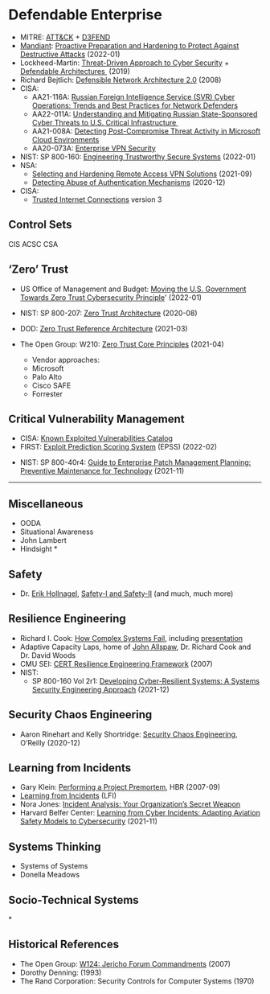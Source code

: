 # Defendable Enterprise
* MITRE: [ATT&CK](https://attack.mitre.org/) + [D3FEND](https://d3fend.mitre.org/) 
* [Mandiant](https://www.mandiant.com/): [Proactive Preparation and Hardening to Protect Against Destructive Attacks](https://www.mandiant.com/resources/protect-against-destructive-attacks) (2022-01)
* Lockheed-Martin: [Threat-Driven Approach to Cyber Security](https://www.lockheedmartin.com/content/dam/lockheed-martin/rms/documents/cyber/LM-White-Paper-Threat-Driven-Approach.pdf) + [Defendable Architectures ](https://www.lockheedmartin.com/content/dam/lockheed-martin/rms/documents/cyber/LM-White-Paper-Defendable-Architectures.pdf) (2019)
* Richard Bejtlich: [Defensible Network Architecture 2.0](https://taosecurity.blogspot.com/2008/01/defensible-network-architecture-20.html) (2008)
* CISA:
	* AA21-116A:  [Russian Foreign Intelligence Service (SVR) Cyber Operations: Trends and Best Practices for Network Defenders](https://www.cisa.gov/uscert/ncas/alerts/aa21-116a)
	* AA22-011A: [Understanding and Mitigating Russian State-Sponsored Cyber Threats to U.S. Critical Infrastructure ](https://www.cisa.gov/uscert/ncas/alerts/aa22-011a)
	* AA21-008A: [Detecting Post-Compromise Threat Activity in Microsoft Cloud Environments](https://www.cisa.gov/uscert/ncas/alerts/aa21-008a) 
	* AA20-073A: [Enterprise VPN Security](https://www.cisa.gov/uscert/ncas/alerts/aa20-073a)
* NIST: SP 800-160: [Engineering Trustworthy Secure Systems](https://csrc.nist.gov/publications/detail/sp/800-160/vol-1/final) (2022-01)
* NSA:
	* [Selecting and Hardening Remote Access VPN Solutions](https://media.defense.gov/2021/Sep/28/2002863184/-1/-1/0/CSI_SELECTING-HARDENING-REMOTE-ACCESS-VPNS-20210928.PDF) (2021-09)
	* [Detecting Abuse of Authentication Mechanisms](https://media.defense.gov/2020/Dec/17/2002554125/-1/-1/0/AUTHENTICATION_MECHANISMS_CSA_U_OO_198854_20.PDF) (2020-12)
* CISA:
	* [Trusted Internet Connections](https://www.cisa.gov/tic-guidance) version 3

## Control Sets
CIS
ACSC
CSA

## ‘Zero’ Trust
* US Office of Management and Budget: [Moving the U.S. Government Towards Zero Trust Cybersecurity Principle](https://www.whitehouse.gov/wp-content/uploads/2022/01/M-22-09.pdf)' (2022-01)
* NIST: SP 800-207: [Zero Trust Architecture](https://www.nist.gov/publications/zero-trust-architecture) (2020-08)
* DOD: [Zero Trust Reference Architecture](https://dodcio.defense.gov/Portals/0/Documents/Library/(U)ZT_RA_v1.1(U)_Mar21.pdf) (2021-03)
* The Open Group: W210: [Zero Trust Core Principles](https://pubs.opengroup.org/security/zero-trust-principles/) (2021-04)

   * Vendor approaches:
	* Microsoft
	* Palo Alto
	* Cisco SAFE
	* Forrester

## Critical Vulnerability Management
* CISA: [Known Exploited Vulnerabilities Catalog](https://www.cisa.gov/known-exploited-vulnerabilities-catalog)
* FIRST: [Exploit Prediction Scoring System](https://www.first.org/epss/) (EPSS) (2022-02)
 - NIST: SP 800-40r4: [Guide to Enterprise Patch Management Planning: Preventive Maintenance for Technology](https://csrc.nist.gov/publications/detail/sp/800-40/rev-4/draft) (2021-11)

---- 

## Miscellaneous
* OODA
* Situational Awareness
* John Lambert
* Hindsight
\* 
## Safety
* Dr. [Erik Hollnagel](https://erikhollnagel.com/), [Safety-I and Safety-II](https://erikhollnagel.com/ideas/safety-i%20and%20safety-ii.html) (and much, much more)

## Resilience Engineering
* Richard I. Cook: [How Complex Systems Fail](https://how.complexsystems.fail/), including [presentation](https://www.youtube.com/watch?v=2S0k12uZR14)
* Adaptive Capacity Laps, home of [John Allspaw](https://nitter.net/allspaw), Dr. Richard Cook and Dr. David Woods
* CMU SEI: [CERT Resilience Engineering Framework](https://resources.sei.cmu.edu/library/asset-view.cfm?assetid=8389) (2007)
* NIST:
	* SP 800-160 Vol 2r1: [Developing Cyber-Resilient Systems: A Systems Security Engineering Approach](https://csrc.nist.gov/publications/detail/sp/800-160/vol-2-rev-1/final) (2021-12)

## Security Chaos Engineering
* Aaron Rinehart and Kelly Shortridge: [Security Chaos Engineering](https://www.oreilly.com/library/view/security-chaos-engineering/9781492080350/), O’Reilly (2020-12)

## Learning from Incidents
* Gary Klein: [Performing a Project Premortem](https://hbr.org/2007/09/performing-a-project-premortem), HBR (2007-09)
*  [Learning from Incidents](https://www.learningfromincidents.io/) (LFI)
* Nora Jones: [Incident Analysis: Your Organization’s Secret Weapon](https://itrevolution.com/incident-analysis-your-organizations-secret-weapon/)
* Harvard Belfer Center: [Learning from Cyber Incidents: Adapting Aviation Safety Models to Cybersecurity](https://www.belfercenter.org/publication/learning-cyber-incidents-adapting-aviation-safety-models-cybersecurity) (2021-11)

## Systems Thinking
* Systems of Systems
* Donella Meadows

## Socio-Technical Systems
\* 

## Historical References
* The Open Group: [W124: Jericho Forum Commandments](https://publications.opengroup.org/security-library/zero-trust/w124) (2007)
* Dorothy Denning: (1993)
* The Rand Corporation: Security Controls for Computer Systems (1970)
